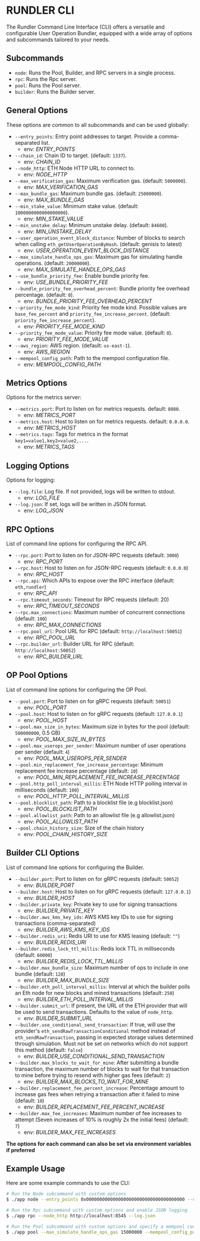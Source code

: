 # RUNDLER CLI

The Rundler Command Line Interface (CLI) offers a versatile and configurable User Operation Bundler, equipped with a wide array of options and subcommands tailored to your needs.

## Subcommands

- `node`: Runs the Pool, Builder, and RPC servers in a single process.
- `rpc`: Runs the Rpc server.
- `pool`: Runs the Pool server.
- `builder`: Runs the Builder server.

## General Options

These options are common to all subcommands and can be used globally:

- `--entry_points`: Entry point addresses to target. Provide a comma-separated list.
  - env: *ENTRY_POINTS*
- `--chain_id`: Chain ID to target. (default: `1337`).
  - env: *CHAIN_ID*
- `--node_http`: ETH Node HTTP URL to connect to.
  - env: *NODE_HTTP*
- `--max_verification_gas`: Maximum verification gas. (default: `5000000`).
  - env: *MAX_VERIFICATION_GAS*
- `--max_bundle_gas`: Maximum bundle gas. (default: `25000000`).
  - env: *MAX_BUNDLE_GAS*
- `--min_stake_value`: Minimum stake value. (default: `1000000000000000000`).
  - env: *MIN_STAKE_VALUE*
- `--min_unstake_delay`: Minimum unstake delay. (default: `84600`).
  - env: *MIN_UNSTAKE_DELAY*
- `--user_operation_event_block_distance`: Number of blocks to search when calling `eth_getUserOperationByHash`. (default: genisis to latest)
  - env: *USER_OPERATION_EVENT_BLOCK_DISTANCE*
- `--max_simulate_handle_ops_gas`: Maximum gas for simulating handle operations. (default: `20000000`).
  - env: *MAX_SIMULATE_HANDLE_OPS_GAS*
- `--use_bundle_priority_fee`: Enable bundle priority fee.
  - env: *USE_BUNDLE_PRIORITY_FEE*
- `--bundle_priority_fee_overhead_percent`: Bundle priority fee overhead percentage. (default: `0`).
  - env: *BUNDLE_PRIORITY_FEE_OVERHEAD_PERCENT*
- `--priority_fee_mode_kind`: Priority fee mode kind. Possible values are `base_fee_percent` and `priority_fee_increase_percent`. (default: `priority_fee_increase_percent`).
  - env: *PRIORITY_FEE_MODE_KIND*
- `--priority_fee_mode_value`: Priority fee mode value. (default: `0`).
  - env: *PRIORITY_FEE_MODE_VALUE*
- `--aws_region`: AWS region. (default: `us-east-1`).
  - env: *AWS_REGION*
- `--mempool_config_path`: Path to the mempool configuration file.
  - env: *MEMPOOL_CONFIG_PATH*

## Metrics Options

Options for the metrics server:

- `--metrics.port`: Port to listen on for metrics requests. default: `8080`.
  - env: *METRICS_PORT*
- `--metrics.host`: Host to listen on for metrics requests. default: `0.0.0.0`.
  - env: *METRICS_HOST*
- `--metrics.tags`: Tags for metrics in the format `key1=value1,key2=value2,...`.
  - env: *METRICS_TAGS*

## Logging Options

Options for logging:

- `--log.file`: Log file. If not provided, logs will be written to stdout.
  - env: *LOG_FILE*
- `--log.json`: If set, logs will be written in JSON format.
  - env: *LOG_JSON*

## RPC Options

List of command line options for configuring the RPC API.

- `--rpc.port`:	Port to listen on for JSON-RPC requests (default: `3000`)
  - env: *RPC_PORT*
- `--rpc.host`:	Host to listen on for JSON-RPC requests (default: `0.0.0.0`)
  - env: *RPC_HOST*
- `--rpc.api`:	Which APIs to expose over the RPC interface (default: `eth,rundler`)
  - env: *RPC_API*
- `--rpc.timeout_seconds`:	Timeout for RPC requests (default: 20)
  - env: *RPC_TIMEOUT_SECONDS*
- `--rpc.max_connections`:	Maximum number of concurrent connections (default: `100`)
  - env: *RPC_MAX_CONNECTIONS*
- `--rpc.pool_url`:	Pool URL for RPC (default: `http://localhost:50051`)
  - env: *RPC_POOL_URL*
- `--rpc.builder_url`:	Builder URL for RPC (default: `http://localhost:50052`)
  - env: *RPC_BUILDER_URL*

## OP Pool Options

List of command line options for configuring the OP Pool.

- `--pool.port`: Port to listen on for gRPC requests (default: `50051`)
  - env: *POOL_PORT*
- `--pool.host`: Host to listen on for gRPC requests (default: `127.0.0.1`)
  - env: *POOL_HOST*
- `--pool.max_size_in_bytes`: Maximum size in bytes for the pool (default: `500000000`, 0.5 GB)
  - env: *POOL_MAX_SIZE_IN_BYTES*
- `--pool.max_userops_per_sender`: Maximum number of user operations per sender (default: `4`)
  - env: *POOL_MAX_USEROPS_PER_SENDER*
- `--pool.min_replacement_fee_increase_percentage`: Minimum replacement fee increase percentage (default: `10`)
  - env: *POOL_MIN_REPLACEMENT_FEE_INCREASE_PERCENTAGE*
- `--pool.http_poll_interval_millis`: ETH Node HTTP polling interval in milliseconds (default: `100`)
  - env: *POOL_HTTP_POLL_INTERVAL_MILLIS*
- `--pool.blocklist_path`: Path to a blocklist file (e.g blocklist.json)
  - env: *POOL_BLOCKLIST_PATH*
- `--pool.allowlist_path`: Path to an allowlist file (e.g allowlist.json)
  - env: *POOL_ALLOWLIST_PATH*
- `--pool.chain_history_size`: Size of the chain history
  - env: *POOL_CHAIN_HISTORY_SIZE*

## Builder CLI Options

List of command line options for configuring the Builder.

- `--builder.port`: Port to listen on for gRPC requests (default: `50052`)
  - env: *BUILDER_PORT*
- `--builder.host`: Host to listen on for gRPC requests (default: `127.0.0.1`)
  - env: *BUILDER_HOST*
- `--builder.private_key`: Private key to use for signing transactions
  - env: *BUILDER_PRIVATE_KEY*
- `--builder.aws_kms_key_ids`: AWS KMS key IDs to use for signing transactions (comma-separated)
  - env: *BUILDER_AWS_KMS_KEY_IDS*
- `--builder.redis_uri`: Redis URI to use for KMS leasing (default: `""`)
  - env: *BUILDER_REDIS_URI*
- `--builder.redis_lock_ttl_millis`: Redis lock TTL in milliseconds (default: `60000`)
  - env: *BUILDER_REDIS_LOCK_TTL_MILLIS*
- `--builder.max_bundle_size`: Maximum number of ops to include in one bundle (default: `128`)
  - env: *BUILDER_MAX_BUNDLE_SIZE*
- `--builder.eth_poll_interval_millis`: Interval at which the builder polls an Eth node for new blocks and mined transactions (default: `250`)
  - env: *BUILDER_ETH_POLL_INTERVAL_MILLIS*
- `--builder.submit_url`: If present, the URL of the ETH provider that will be used to send transactions. Defaults to the value of `node_http`.
  - env: *BUILDER_SUBMIT_URL*
- `--builder.use_conditional_send_transaction`: If true, will use the provider's `eth_sendRawTransactionConditional` method instead of `eth_sendRawTransaction`, passing in expected storage values determined through simulation. Must not be set on networks which do not support this method (default: `false`)
  - env: *BUILDER_USE_CONDITIONAL_SEND_TRANSACTION*
- `--builder.max_blocks_to_wait_for_mine`: After submitting a bundle transaction, the maximum number of blocks to wait for that transaction to mine before trying to resend with higher gas fees (default: `2`)
  - env: *BUILDER_MAX_BLOCKS_TO_WAIT_FOR_MINE*
- `--builder.replacement_fee_percent_increase`: Percentage amount to increase gas fees when retrying a transaction after it failed to mine (default: `10`)
  - env: *BUILDER_REPLACEMENT_FEE_PERCENT_INCREASE*
- `--builder.max_fee_increases`: Maximum number of fee increases to attempt (Seven increases of 10% is roughly 2x the initial fees) (default: `7`)
  - env: *BUILDER_MAX_FEE_INCREASES*

**The options for each command can also be set via environment variables if preferred**

## Example Usage

Here are some example commands to use the CLI:

```sh
# Run the Node subcommand with custom options
$ ./app node --entry_points 0x0000000000000000000000000000000000000 --chain_id 1337 --max_verification_gas 10000000

# Run the Rpc subcommand with custom options and enable JSON logging
$ ./app rpc --node_http http://localhost:8545 --log.json

# Run the Pool subcommand with custom options and specify a mempool config file
$ ./app pool --max_simulate_handle_ops_gas 15000000 --mempool_config_path /path/to/mempool.json --node_http http://localhost:8545
